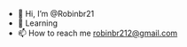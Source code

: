 - 👋 Hi, I’m @Robinbr21
- 👀 Learning
- 📫 How to reach me robinbr212@gmail.com

<!---
Robinbr21/Robinbr21 is a ✨ special ✨ repository because its `README.md` (this file) appears on your GitHub profile.
You can click the Preview link to take a look at your changes.
--->
